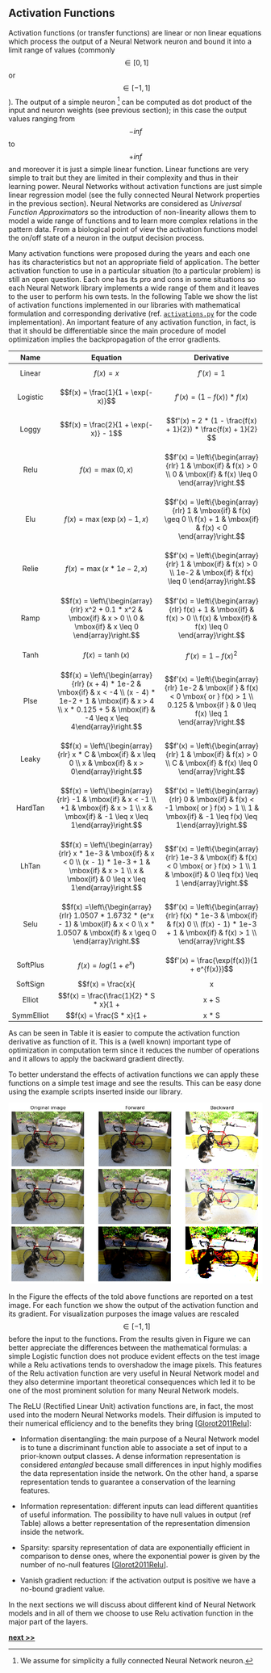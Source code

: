## Activation Functions

Activation functions (or transfer functions) are linear or non linear equations which process the output of a Neural Network neuron and bound it into a limit range of values (commonly $$\in[0, 1]$$ or $$\in[-1, 1]$$).
The output of a simple neuron [^1] can be computed as dot product of the input and neuron weights (see previous section); in this case the output values ranging from $$-inf$$ to $$+inf$$ and moreover it is just a simple linear function.
Linear functions are very simple to trait but they are limited in their complexity and thus in their learning power.
Neural Networks without activation functions are just simple linear regression model (see the fully connected Neural Network properties in the previous section).
Neural Networks are considered as *Universal Function Approximators* so the introduction of non-linearity allows them to model a wide range of functions and to learn more complex relations in the pattern data.
From a biological point of view the activation functions model the on/off state of a neuron in the output decision process.

Many activation functions were proposed during the years and each one has its characteristics but not an appropriate field of application.
The better activation function to use in a particular situation (to a particular problem) is still an open question.
Each one has its pro and cons in some situations so each Neural Network library implements a wide range of them and it leaves to the user to perform his own tests.
In the following Table we show the list of activation functions implemented in our libraries with mathematical formulation and corresponding derivative (ref. [`activations.py`](https://github.com/Nico-Curti/NumPyNet/blob/master/NumPyNet/activations.py) for the code implementation).
An important feature of any activation function, in fact, is that it should be differentiable since the main procedure of model optimization implies the backpropagation of the error gradients.

| **Name** | **Equation** | **Derivative** |
|:--------:|:------------:|:--------------:|
|Linear   |  $$f(x) = x$$                              |  $$f'(x) = 1$$ |
|Logistic |  $$f(x) = \frac{1}{1 + \exp(-x)}$$         |  $$f'(x) = (1 - f(x)) * f(x)$$ |
|Loggy    |  $$f(x) = \frac{2}{1 + \exp(-x)} - 1$$     |  $$f'(x) = 2 * (1 - \frac{f(x) + 1}{2}) * \frac{f(x) + 1}{2} $$ |
|Relu     |  $$f(x) = \max(0, x)$$                     |  $$f'(x) = \left\{\begin{array}{rlr} 1 & \mbox{if} & f(x) > 0 \\ 0 & \mbox{if} & f(x) \leq 0 \end{array}\right.$$  |
|Elu      |  $$f(x) = \max(\exp(x) - 1, x)$$           |  $$f'(x) = \left\{\begin{array}{rlr} 1 & \mbox{if} & f(x) \geq 0 \\ f(x) + 1 & \mbox{if} & f(x) < 0 \end{array}\right.$$ |
|Relie    |  $$f(x) = \max(x * 1e-2, x) $$             |  $$f'(x) = \left\{\begin{array}{rlr} 1 & \mbox{if} & f(x) > 0 \\ 1e-2 & \mbox{if} & f(x) \leq 0 \end{array}\right.$$ |
|Ramp     |  $$f(x) = \left\{\begin{array}{rlr} x^2 + 0.1 * x^2 &  \mbox{if} & x > 0 \\ 0 & \mbox{if} & x \leq 0 \end{array}\right.$$ |  $$f'(x) = \left\{\begin{array}{rlr} f(x) + 1 & \mbox{if} & f(x) > 0 \\ f(x) & \mbox{if} & f(x) \leq 0 \end{array}\right.$$ |
|Tanh     |  $$f(x) = \tanh(x)$$                       |  $$f'(x) = 1 - f(x)^2$$  |
|Plse     |  $$f(x) = \left\{\begin{array}{rlr} (x + 4) * 1e-2     & \mbox{if} & x < -4 \\ (x - 4) * 1e-2 + 1 & \mbox{if} & x > 4 \\ x * 0.125 + 5 & \mbox{if} & -4 \leq x \leq 4\end{array}\right.$$ |  $$f'(x) = \left\{\begin{array}{rlr} 1e-2  & \mbox{if } & f(x) < 0 \mbox{ or } f(x) > 1 \\  0.125 & \mbox{if } & 0 \leq f(x) \leq 1 \end{array}\right.$$ |
|Leaky    |  $$f(x) = \left\{\begin{array}{rlr} x * C &  \mbox{if} & x \leq 0 \\ x     &  \mbox{if} & x > 0\end{array}\right.$$ |  $$f'(x) = \left\{\begin{array}{rlr} 1   & \mbox{if} & f(x) > 0    \\ C   & \mbox{if} & f(x) \leq 0 \end{array}\right.$$           |
|HardTan  |  $$f(x) = \left\{\begin{array}{rlr} -1 & \mbox{if} &     x < -1 \\ +1 & \mbox{if} &     x > 1  \\  x & \mbox{if} & -1 \leq x \leq 1\end{array}\right.$$ |  $$f'(x) = \left\{\begin{array}{rlr} 0 & \mbox{if} & f(x) < -1 \mbox{ or } f(x) > 1 \\ 1 & \mbox{if} & -1 \leq f(x) \leq 1\end{array}\right.$$                            |
|LhTan    |  $$f(x) = \left\{\begin{array}{rlr} x * 1e-3           & \mbox{if} &     x < 0  \\ (x - 1) * 1e-3 + 1 & \mbox{if} &     x > 1  \\  x                 & \mbox{if} & 0 \leq x \leq 1\end{array}\right.$$ |  $$f'(x) = \left\{\begin{array}{rlr}  1e-3           & \mbox{if} & f(x) < 0 \mbox{ or } f(x) > 1 \\  1              & \mbox{if} & 0 \leq f(x) \leq 1 \end{array}\right.$$                                  |
|Selu     |  $$f(x) =\left\{\begin{array}{rlr}  1.0507 * 1.6732 * (e^x - 1) & \mbox{if} &    x < 0  \\  x * 1.0507                  & \mbox{if} &    x \geq 0 \end{array}\right.$$ |  $$f'(x) = \left\{\begin{array}{rlr}  f(x) * 1e-3           & \mbox{if} & f(x) 0    \\  (f(x) - 1) * 1e-3 + 1 & \mbox{if} & f(x) > 1  \\  \end{array}\right.$$                           |
|SoftPlus |  $$f(x) = log(1 + e^{x})$$                 |  $$f'(x) = \frac{\exp(f(x)}){1 + e^{f(x)}}$$ |
|SoftSign |  $$f(x) = \frac{x}{|x| + 1}$$              |  $$f'(x) = \frac{1}{(|f(x)| + 1)^{2}}$$ |
|Elliot   |  $$f(x) = \frac{\frac{1}{2} * S * x}{1 + |x + S|} + \frac{1}{2}$$ |  $$f'(x) = \frac{\frac{1}{2} * S}{(1 + |f(x) + S|)^{2}} $$ |
|SymmElliot |  $$f(x) = \frac{S * x}{1 + |x * S|}$$    |  $$f'(x) = \frac{S}{(1 + |f(x) * S|)^{2}}$$ |

As can be seen in Table it is easier to compute the activation function derivative as function of it.
This is a (well known) important type of optimization in computation term since it reduces the number of operations and it allows to apply the backward gradient directly.

To better understand the effects of activation functions we can apply these functions on a simple test image and see the results.
This can be easy done using the example scripts inserted inside our library.

![Activation functions applied on a testing image. **(top)** Elu function and corresponding gradient. **(center)** Logistic function and corresponding gradient. **(bottom)** Relu function and corresponding gradient.](../../../../img/activations_layer.png)

In the Figure the effects of the told above functions are reported on a test image.
For each function we show the output of the activation function and its gradient.
For visualization purposes the image values are rescaled $$\in[-1, 1]$$ before the input to the functions.
From the results given in Figure we can better appreciate the differences between the mathematical formulas: a simple Logistic function does not produce evident effects on the test image while a Relu activations tends to overshadow the image pixels.
This features of the Relu activation function are very useful in Neural Network model and they also determine important theoretical consequences which led it to be one of the most prominent solution for many Neural Network models.

The ReLU (Rectified Linear Unit) activation functions are, in fact, the most used into the modern Neural Networks models.
Their diffusion is imputed to their numerical efficiency and to the benefits they bring [[Glorot2011Relu](http://proceedings.mlr.press/v15/glorot11a.html)]:

* Information disentangling: the main purpose of a Neural Network model is to tune a discriminant function able to associate a set of input to a prior-known output classes.
  A dense information representation is considered *entangled* because small differences in input highly modifies the data representation inside the network.
  On the other hand, a sparse representation tends to guarantee a conservation of the learning features.

* Information representation: different inputs can lead different quantities of useful information.
  The possibility to have null values in output (ref Table) allows a better representation of the representation dimension inside the network.

* Sparsity: sparsity representation of data are exponentially efficient in comparison to dense ones, where the exponential power is given by the number of no-null features [[Glorot2011Relu](http://proceedings.mlr.press/v15/glorot11a.html)].

* Vanish gradient reduction: if the activation output is positive we have a no-bound gradient value.

In the next sections we will discuss about different kind of Neural Network models and in all of them we choose to use Relu activation function in the major part of the layers.


[^1]: We assume for simplicity a fully connected Neural Network neuron.

[**next >>**](./Convolutional.md)
